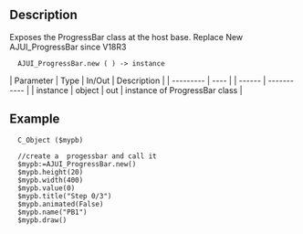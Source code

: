 ﻿<!-- AJUI_ProgressBar.new ( ) -> instance of ProgressBar class  -->


## Description

Exposes the ProgressBar class at the host base. Replace New AJUI_ProgressBar since V18R3

```4d
  AJUI_ProgressBar.new ( ) -> instance
```

| Parameter | Type | In/Out | Description |
| --------- | ---- | | ------ | ----------- |
| instance | object | out | instance of ProgressBar class |

## Example

```4d
  C_Object ($mypb)

  //create a  progessbar and call it
  $mypb:=AJUI_ProgressBar.new()
  $mypb.height(20)
  $mypb.width(400)
  $mypb.value(0)
  $mypb.title("Step 0/3")
  $mypb.animated(False)
  $mypb.name("PB1")
  $mypb.draw()
```